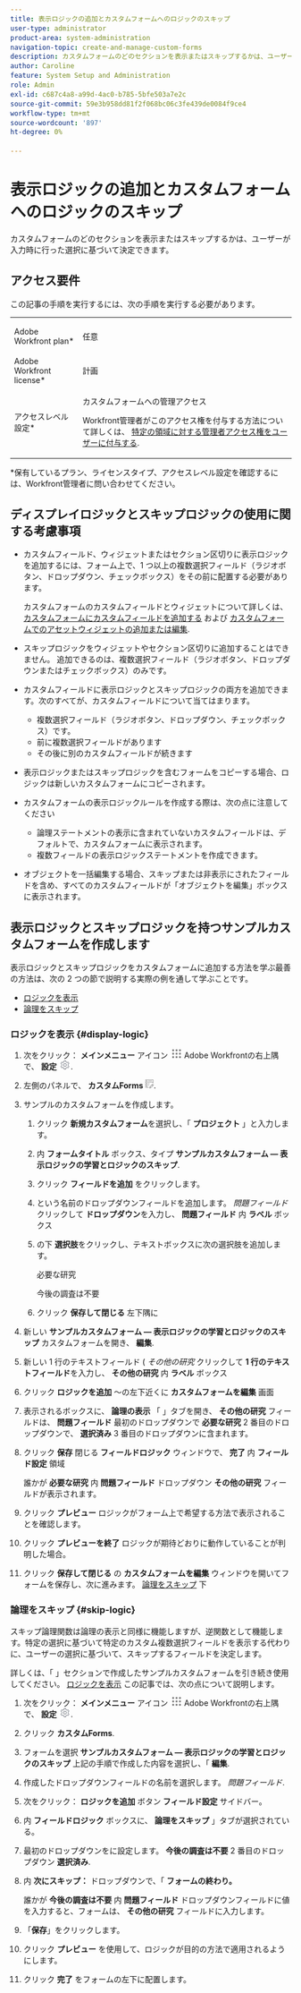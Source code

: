 ```yaml
---
title: 表示ロジックの追加とカスタムフォームへのロジックのスキップ
user-type: administrator
product-area: system-administration
navigation-topic: create-and-manage-custom-forms
description: カスタムフォームのどのセクションを表示またはスキップするかは、ユーザーが入力時に行った選択に基づいて決定できます。
author: Caroline
feature: System Setup and Administration
role: Admin
exl-id: c687c4a8-a99d-4ac0-b785-5bfe503a7e2c
source-git-commit: 59e3b958dd81f2f068bc06c3fe439de0084f9ce4
workflow-type: tm+mt
source-wordcount: '897'
ht-degree: 0%

---
```


# 表示ロジックの追加とカスタムフォームへのロジックのスキップ

カスタムフォームのどのセクションを表示またはスキップするかは、ユーザーが入力時に行った選択に基づいて決定できます。

## アクセス要件

この記事の手順を実行するには、次の手順を実行する必要があります。

<table style="table-layout:auto"> 
 <col> 
 <col> 
 <tbody> 
  <tr data-mc-conditions=""> 
   <td role="rowheader"> <p>Adobe Workfront plan*</p> </td> 
   <td>任意</td> 
  </tr> 
  <tr> 
   <td role="rowheader">Adobe Workfront license*</td> 
   <td>計画</td> 
  </tr> 
  <tr data-mc-conditions=""> 
   <td role="rowheader">アクセスレベル設定*</td> 
   <td> <p>カスタムフォームへの管理アクセス</p> <p>Workfront管理者がこのアクセス権を付与する方法について詳しくは、 <a href="../../../administration-and-setup/add-users/configure-and-grant-access/grant-users-admin-access-certain-areas.md" class="MCXref xref">特定の領域に対する管理者アクセス権をユーザーに付与する</a>.</p> </td> 
  </tr>  
 </tbody> 
</table>

&#42;保有しているプラン、ライセンスタイプ、アクセスレベル設定を確認するには、Workfront管理者に問い合わせてください。

## ディスプレイロジックとスキップロジックの使用に関する考慮事項

* カスタムフィールド、ウィジェットまたはセクション区切りに表示ロジックを追加するには、フォーム上で、1 つ以上の複数選択フィールド（ラジオボタン、ドロップダウン、チェックボックス）をその前に配置する必要があります。

   カスタムフォームのカスタムフィールドとウィジェットについて詳しくは、 [カスタムフォームにカスタムフィールドを追加する](../../../administration-and-setup/customize-workfront/create-manage-custom-forms/add-a-custom-field-to-a-custom-form.md) および [カスタムフォームでのアセットウィジェットの追加または編集](../../../administration-and-setup/customize-workfront/create-manage-custom-forms/add-widget-or-edit-its-properties-in-a-custom-form.md).

* スキップロジックをウィジェットやセクション区切りに追加することはできません。 追加できるのは、複数選択フィールド（ラジオボタン、ドロップダウンまたはチェックボックス）のみです。

* カスタムフィールドに表示ロジックとスキップロジックの両方を追加できます。次のすべてが、カスタムフィールドについて当てはまります。

   * 複数選択フィールド（ラジオボタン、ドロップダウン、チェックボックス）です。
   * 前に複数選択フィールドがあります
   * その後に別のカスタムフィールドが続きます

* 表示ロジックまたはスキップロジックを含むフォームをコピーする場合、ロジックは新しいカスタムフォームにコピーされます。
* カスタムフォームの表示ロジックルールを作成する際は、次の点に注意してください

   * 論理ステートメントの表示に含まれていないカスタムフィールドは、デフォルトで、カスタムフォームに表示されます。
   * 複数フィールドの表示ロジックステートメントを作成できます。

* オブジェクトを一括編集する場合、スキップまたは非表示にされたフィールドを含め、すべてのカスタムフィールドが「オブジェクトを編集」ボックスに表示されます。

## 表示ロジックとスキップロジックを持つサンプルカスタムフォームを作成します

表示ロジックとスキップロジックをカスタムフォームに追加する方法を学ぶ最善の方法は、次の 2 つの節で説明する実際の例を通して学ぶことです。

* [ロジックを表示](#display-logic)
* [論理をスキップ](#skip-logic)

### ロジックを表示 {#display-logic}

1. 次をクリック： **メインメニュー** アイコン ![](assets/main-menu-icon.png) Adobe Workfrontの右上隅で、 **設定** ![](assets/gear-icon-settings.png).

1. 左側のパネルで、 **カスタムForms** ![](assets/custom-forms-icon.png).

1. サンプルのカスタムフォームを作成します。

   1. クリック **新規カスタムフォーム**&#x200B;を選択し、「 **プロジェクト** 」と入力します。

   1. 内 **フォームタイトル** ボックス、タイプ **サンプルカスタムフォーム — 表示ロジックの学習とロジックのスキップ**.

   1. クリック **フィールドを追加** をクリックします。
   1. という名前のドロップダウンフィールドを追加します。 *問題フィールド* クリックして **ドロップダウン**&#x200B;を入力し、 **問題フィールド** 内 **ラベル** ボックス

   1. の下 **選択肢**&#x200B;をクリックし、テキストボックスに次の選択肢を追加します。

      必要な研究

      今後の調査は不要

   1. クリック **保存して閉じる** 左下隅に

1. 新しい **サンプルカスタムフォーム — 表示ロジックの学習とロジックのスキップ** カスタムフォームを開き、 **編集**.

1. 新しい 1 行のテキストフィールド ( *その他の研究* クリックして **1 行のテキストフィールド**&#x200B;を入力し、 **その他の研究** 内 **ラベル** ボックス

1. クリック **ロジックを追加** ～の左下近くに **カスタムフォームを編集** 画面

1. 表示されるボックスに、 **論理の表示** 「 」タブを開き、 **その他の研究** フィールドは、 **問題フィールド** 最初のドロップダウンで **必要な研究** 2 番目のドロップダウンで、 **選択済み** 3 番目のドロップダウンに含まれます。
1. クリック **保存** 閉じる **フィールドロジック** ウィンドウで、 **完了** 内 **フィールド設定** 領域

   誰かが **必要な研究** 内 **問題フィールド** ドロップダウン **その他の研究** フィールドが表示されます。

1. クリック **プレビュー** ロジックがフォーム上で希望する方法で表示されることを確認します。
1. クリック **プレビューを終了** ロジックが期待どおりに動作していることが判明した場合。
1. クリック **保存して閉じる** の **カスタムフォームを編集** ウィンドウを開いてフォームを保存し、次に進みます。 [論理をスキップ](#skip-logic) 下

### 論理をスキップ {#skip-logic}

スキップ論理関数は論理の表示と同様に機能しますが、逆関数として機能します。特定の選択に基づいて特定のカスタム複数選択フィールドを表示する代わりに、ユーザーの選択に基づいて、スキップするフィールドを決定します。

詳しくは、「 」セクションで作成したサンプルカスタムフォームを引き続き使用してください。 [ロジックを表示](#display-logic) この記事では、次の点について説明します。

1. 次をクリック： **メインメニュー** アイコン ![](assets/main-menu-icon.png) Adobe Workfrontの右上隅で、 **設定** ![](assets/gear-icon-settings.png).

1. クリック **カスタムForms**.
1. フォームを選択 **サンプルカスタムフォーム — 表示ロジックの学習とロジックのスキップ** 上記の手順で作成した内容を選択し、「 **編集**.

1. 作成したドロップダウンフィールドの名前を選択します。 *問題フィールド*.
1. 次をクリック： **ロジックを追加** ボタン **フィールド設定** サイドバー。

1. 内 **フィールドロジック** ボックスに、 **論理をスキップ** 」タブが選択されている。

1. 最初のドロップダウンをに設定します。 **今後の調査は不要** 2 番目のドロップダウン **選択済み**.

1. 内 **次にスキップ：** ドロップダウンで、「 **フォームの終わり。**

   誰かが **今後の調査は不要** 内 **問題フィールド** ドロップダウンフィールドに値を入力すると、フォームは、 **その他の研究** フィールドに入力します。

1. 「**保存**」をクリックします。
1. クリック **プレビュー**  を使用して、ロジックが目的の方法で適用されるようにします。
1. クリック **完了** をフォームの左下に配置します。
